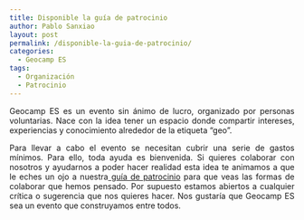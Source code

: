 ```yaml
---
title: Disponible la guía de patrocinio
author: Pablo Sanxiao
layout: post
permalink: /disponible-la-guia-de-patrocinio/
categories:
  - Geocamp ES
tags:
  - Organización
  - Patrocinio
---
```

<p style="text-align: justify;">
  Geocamp ES es un evento sin ánimo de lucro, organizado por personas voluntarias. Nace con la idea tener un espacio donde compartir intereses, experiencias y conocimiento alrededor de la etiqueta &#8220;geo&#8221;.
</p>

<p style="text-align: justify;">
  Para llevar a cabo el evento se necesitan cubrir una serie de gastos mínimos. Para ello, toda ayuda es bienvenida. Si quieres colaborar con nosotros y ayudarnos a poder hacer realidad esta idea te animamos a que le eches un ojo a nuestra<a href="{{ root_url }}/images/2013/01/geocampES_sponsor_pack.pdf"> guía de patrocinio</a> para que veas las formas de colaborar que hemos pensado. Por supuesto estamos abiertos a cualquier crítica o sugerencia que nos quieres hacer. Nos gustaría que Geocamp ES sea un evento que construyamos entre todos.
</p>
